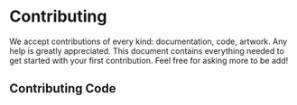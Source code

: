 # Contributing

We accept contributions of every kind: documentation, code, artwork. Any help is greatly
appreciated. This document contains everything needed to get started with your first contribution.
Feel free for asking more to be add!

## Contributing Code

